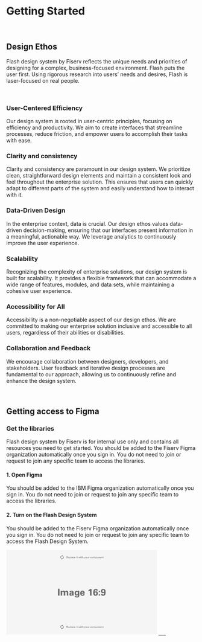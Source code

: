 # Getting Started

</br>

## Design Ethos

Flash design system by Fiserv reflects the unique needs and priorities of designing for a complex, business-focused environment. Flash puts the user first. Using rigorous research into users’ needs and desires, Flash is laser-focused on real people.

</br>

### User-Centered Efficiency

Our design system is rooted in user-centric principles, focusing on efficiency and productivity. We aim to create interfaces that streamline processes, reduce friction, and empower users to accomplish their tasks with ease.

### Clarity and consistency

Clarity and consistency are paramount in our design system. We prioritize clean, straightforward design elements and maintain a consistent look and feel throughout the enterprise solution. This ensures that users can quickly adapt to different parts of the system and easily understand how to interact with it.

### Data-Driven Design

In the enterprise context, data is crucial. Our design ethos values data-driven decision-making, ensuring that our interfaces present information in a meaningful, actionable way. We leverage analytics to continuously improve the user experience.

### Scalability

Recognizing the complexity of enterprise solutions, our design system is built for scalability. It provides a flexible framework that can accommodate a wide range of features, modules, and data sets, while maintaining a cohesive user experience.

### Accessibility for All

Accessibility is a non-negotiable aspect of our design ethos. We are committed to making our enterprise solution inclusive and accessible to all users, regardless of their abilities or disabilities.

### Collaboration and Feedback

We encourage collaboration between designers, developers, and stakeholders. User feedback and iterative design processes are fundamental to our approach, allowing us to continuously refine and enhance the design system.

</br>

## Getting access to Figma

### Get the libraries

Flash design system by Fiserv is for internal use only and contains all resources you need to get started. You should be added to the Fiserv Figma organization automatically once you sign in. You do not need to join or request to join any specific team to access the libraries.

#### 1. Open Figma

You should be added to the IBM Figma organization automatically once you sign in. You do not need to join or request to join any specific team to access the libraries.

#### 2. Turn on the Flash Design System

You should be added to the Fiserv Figma organization automatically once you sign in. You do not need to join or request to join any specific team to access the Flash Design System.

<img src="/assets/images/placeholder.jpg" alt="Placeholder" style="max-width: 100%;" width="400">
___


 
